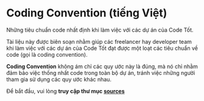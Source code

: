 # Coding Convention (tiếng Việt)

Những tiêu chuẩn code nhất định khi làm việc với các dự án của Code Tốt.

Tài liệu này được biên soạn nhằm giúp các freelancer hay developer team khi làm việc với các dự án của Code Tốt đạt được một loạt các tiêu chuẩn về code (gọi là coding convention).

**Coding Convention** không ám chỉ các quy ước này là đúng, mà nó chỉ nhằm đảm bảo việc thống nhất code trong toàn bộ dự án, tránh việc những người tham gia sử dụng các quy ước khác nhau.

Để bắt đầu, vui lòng **truy cập thư mục [sources](https://github.com/codetot/coding-convention-vi/tree/master/sources)**

